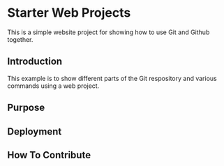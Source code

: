 # Starter Web Projects

This is a simple website project for showing how to use Git and Github together.

## Introduction

This example is to show different parts of the Git respository and various commands using a web project.

## Purpose

## Deployment

## How To Contribute